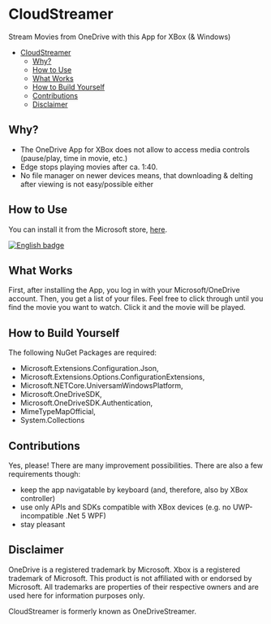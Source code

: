 # CloudStreamer

Stream Movies from OneDrive with this App for XBox (&amp; Windows)

- [CloudStreamer](#cloudstreamer)
  - [Why?](#why)
  - [How to Use](#how-to-use)
  - [What Works](#what-works)
  - [How to Build Yourself](#how-to-build-yourself)
  - [Contributions](#contributions)
  - [Disclaimer](#disclaimer)

## Why?

- The OneDrive App for XBox does not allow to access media controls (pause/play, time in movie, etc.)
- Edge stops playing movies after ca. 1:40. 
- No file manager on newer devices means, that downloading & delting after viewing is not easy/possible either

## How to Use

You can install it from the Microsoft store, [here](https://www.microsoft.com/en-us/p/onedrivestreamer/9ngfvc3zsf4k?activetab=pivot:overviewtab&cid=gihub).

[![English badge](https://developer.microsoft.com/store/badges/images/English_get-it-from-MS.png)](//www.microsoft.com/store/apps/9NGFVC3ZSF4K?cid=storebadge_github&ocid=badge)

## What Works

First, after installing the App, you log in with your Microsoft/OneDrive account.
Then, you get a list of your files. Feel free to click through until you find the movie you want to watch.
Click it and the movie will be played. 

## How to Build Yourself

The following NuGet Packages are required:

-  Microsoft.Extensions.Configuration.Json, 
-  Microsoft.Extensions.Options.ConfigurationExtensions, 
-  Microsoft.NETCore.UniversamWindowsPlatform, 
-  Microsoft.OneDriveSDK, 
-  Microsoft.OneDriveSDK.Authentication, 
-  MimeTypeMapOfficial, 
-  System.Collections

## Contributions

Yes, please! There are many improvement possibilities.
There are also a few requirements though:
- keep the app navigatable by keyboard (and, therefore, also by XBox controller)
- use only APIs and SDKs compatible with XBox devices (e.g. no UWP-incompatible .Net 5 WPF)
- stay pleasant  

## Disclaimer

OneDrive is a registered trademark by Microsoft. 
Xbox is a registered trademark of Microsoft. 
This product is not affiliated with or endorsed by Microsoft.
All trademarks are properties of their respective owners and are used here for information purposes only.

CloudStreamer is formerly known as OneDriveStreamer.
